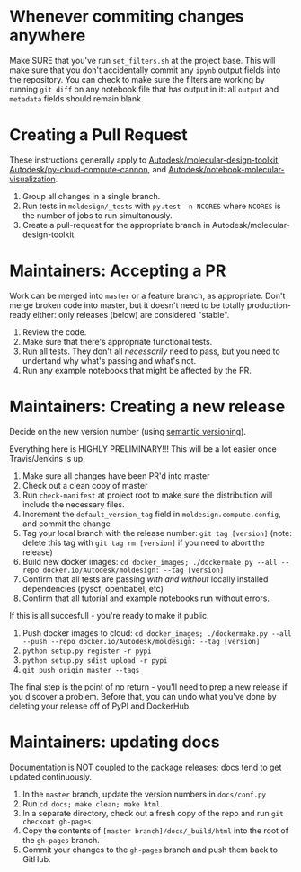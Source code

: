 # Whenever commiting changes anywhere

Make SURE that you've run `set_filters.sh` at the project base. This will make sure that you don't accidentally commit any `ipynb` output fields into the repository. You can check to make sure the filters are working by running `git diff` on any notebook file that has output in it: all `output` and `metadata` fields should remain blank.

# Creating a Pull Request

These instructions generally apply to [Autodesk/molecular-design-toolkit](https://github.com/Autodesk/molecular-design-toolkit),
[Autodesk/py-cloud-compute-cannon](https://github.com/Autodesk/py-cloud-compute-cannon), and [Autodesk/notebook-molecular-visualization](https://github.com/Autodesk/notebook-molecular-visualization).

1. Group all changes in a single branch.
1. Run tests in `moldesign/_tests` with `py.test -n NCORES` where `NCORES` is the number of jobs to run simultanously.
2. Create a pull-request for the appropriate branch in Autodesk/molecular-design-toolkit


# Maintainers: Accepting a PR

Work can be merged into `master` or a feature branch, as appropriate. Don't merge broken code
into master, but it doesn't need to be totally production-ready either: only releases (below)
are considered "stable".

1. Review the code.
1. Make sure that there's appropriate functional tests.
1. Run all tests. They don't all *necessarily* need to pass, but you need to undertand why  what's passing and what's not.
1. Run any example notebooks that might be affected by the PR.


# Maintainers: Creating a new release

Decide on the new version number (using [semantic versioning](http://semver.org/)).

Everything here is HIGHLY PRELIMINARY!!! This will be a lot easier once Travis/Jenkins is up.

1. Make sure all changes have been PR'd into master
1. Check out a clean copy of master
1. Run `check-manifest` at project root to make sure the distribution will include the necessary files.
1. Increment the `default_version_tag` field in `moldesign.compute.config`, and commit the change
1. Tag your local branch with the release number: `git tag [version]` (note: delete this tag with `git tag rm [version]` if you need to abort the release)
4. Build new docker images: `cd docker_images; ./dockermake.py --all --repo docker.io/Autodesk/moldesign: --tag [version]`
1. Confirm that all tests are passing *with and without* locally installed dependencies (pyscf, openbabel, etc)
1. Confirm that all tutorial and example notebooks run without errors.

If this is all succesfull - you're ready to make it public.

1. Push docker images to cloud: `cd docker_images; ./dockermake.py --all --push --repo docker.io/Autodesk/moldesign: --tag [version]`
4. `python setup.py register -r pypi`
5. `python setup.py sdist upload -r pypi`
1. `git push origin master --tags`

The final step is the point of no return - you'll need to prep a new release if you discover a problem. Before that, you can undo
what you've done by deleting your release off of PyPI and DockerHub.



# Maintainers: updating docs

Documentation is NOT coupled to the package releases; docs tend to get updated continuously.

1. In the `master` branch, update the version numbers in `docs/conf.py`
1. Run `cd docs; make clean; make html`. 
1. In a separate directory, check out a fresh copy of the repo and run `git checkout gh-pages`
1. Copy the contents of `[master branch]/docs/_build/html` into the root of the `gh-pages` branch.
1. Commit your changes to the `gh-pages` branch and push them back to GitHub.
